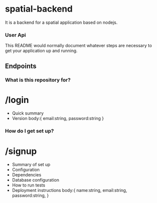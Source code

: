 # spatial-backend
It is a backend for a spatial application based on nodejs.

### User Api
This README would normally document whatever steps are necessary to get your application up and running.
## Endpoints
### What is this repository for? ###
# /login
* Quick summary
* Version
    body:{
        email:string,
        password:string
    }
### How do I get set up? ###
# /signup
* Summary of set up
* Configuration
* Dependencies
* Database configuration
* How to run tests
* Deployment instructions
    body:{
        name:string,
        email:string,
        password:string,
    }